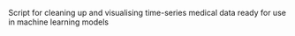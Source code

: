 Script for cleaning up and visualising time-series medical data ready for use in machine learning models
